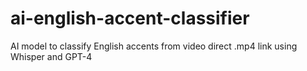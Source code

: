 # ai-english-accent-classifier
AI model to classify English accents from video direct .mp4 link using Whisper and GPT-4
